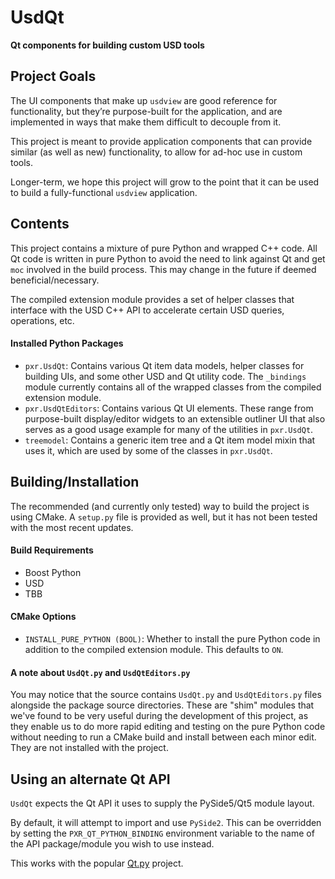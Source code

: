 # UsdQt

**Qt components for building custom USD tools**

## Project Goals

The UI components that make up `usdview` are good reference for functionality,
but they’re purpose-built for the application, and are implemented in ways that 
make them difficult to decouple from it.

This project is meant to provide application components that can provide similar
(as well as new) functionality, to allow for ad-hoc use in custom tools.

Longer-term, we hope this project will grow to the point that it can be used to
build a fully-functional `usdview` application.

## Contents

This project contains a mixture of pure Python and wrapped C++ code. All Qt code
is written in pure Python to avoid the need to link against Qt and get `moc`
involved in the build process. This may change in the future if deemed 
beneficial/necessary.

The compiled extension module provides a set of helper classes that interface
with the USD C++ API to accelerate certain USD queries, operations, etc.

#### Installed Python Packages

- `pxr.UsdQt`: Contains various Qt item data models, helper classes for building
UIs, and some other USD and Qt utility code. The `_bindings` module currently
contains all of the wrapped classes from the compiled extension module.
- `pxr.UsdQtEditors`: Contains various Qt UI elements. These range from
purpose-built display/editor widgets to an extensible outliner UI that also
serves as a good usage example for many of the utilities in `pxr.UsdQt`.
- `treemodel`: Contains a generic item tree and a Qt item model mixin that uses
it, which are used by some of the classes in `pxr.UsdQt`.

## Building/Installation

The recommended (and currently only tested) way to build the project is using 
CMake. A `setup.py` file is provided as well, but it has not been tested with
the most recent updates.

#### Build Requirements 

- Boost Python
- USD
- TBB

#### CMake Options

- `INSTALL_PURE_PYTHON (BOOL)`: Whether to install the pure Python code in
addition to the compiled extension module. This defaults to `ON`.

#### A note about `UsdQt.py` and `UsdQtEditors.py`

You may notice that the source contains `UsdQt.py` and `UsdQtEditors.py` files
alongside the package source directories. These are "shim" modules that we've 
found to be very useful during the development of this project, as they enable
us to do more rapid editing and testing on the pure Python code without needing
to run a CMake build and install between each minor edit. They are not installed
with the project.

## Using an alternate Qt API

`UsdQt` expects the Qt API it uses to supply the PySide5/Qt5 module layout.

By default, it will attempt to import and use `PySide2`. This can be overridden
by setting the `PXR_QT_PYTHON_BINDING` environment variable to the name of the
API package/module you wish to use instead.

This works with the popular [Qt.py](https://github.com/mottosso/Qt.py) project.
